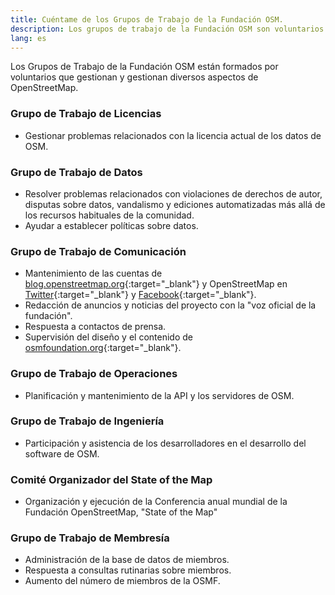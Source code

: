 ```yaml
---
title: Cuéntame de los Grupos de Trabajo de la Fundación OSM.
description: Los grupos de trabajo de la Fundación OSM son voluntarios que gestionan y dirigen diversos aspectos de OpenStreetMap
lang: es
---
```


Los Grupos de Trabajo de la Fundación OSM están formados por voluntarios que gestionan y gestionan diversos aspectos de OpenStreetMap.

### Grupo de Trabajo de Licencias

* Gestionar problemas relacionados con la licencia actual de los datos de OSM.

### Grupo de Trabajo de Datos

* Resolver problemas relacionados con violaciones de derechos de autor, disputas sobre datos, vandalismo y ediciones automatizadas más allá de los recursos habituales de la comunidad.
* Ayudar a establecer políticas sobre datos.

### Grupo de Trabajo de Comunicación

* Mantenimiento de las cuentas de [blog.openstreetmap.org](https://blog.openstreetmap.org){:target="_blank"} y OpenStreetMap en [Twitter](https://twitter.com/openstreetmap){:target="_blank"} y [Facebook](https://www.facebook.com/OpenStreetMap){:target="_blank"}.
* Redacción de anuncios y noticias del proyecto con la "voz oficial de la fundación".
* Respuesta a contactos de prensa.
* Supervisión del diseño y el contenido de [osmfoundation.org](https://wiki.osmfoundation.org){:target="_blank"}.

### Grupo de Trabajo de Operaciones

* Planificación y mantenimiento de la API y los servidores de OSM.

### Grupo de Trabajo de Ingeniería

* Participación y asistencia de los desarrolladores en el desarrollo del software de OSM.

### Comité Organizador del State of the Map

* Organización y ejecución de la Conferencia anual mundial de la Fundación OpenStreetMap, "State of the Map"

<!--
### Grupo de Trabajo de Capítulos Locales
* Responsable de dirigir el proceso de creación de los capítulos locales de la Fundación OSM.
-->

### Grupo de Trabajo de Membresía

* Administración de la base de datos de miembros.
* Respuesta a consultas rutinarias sobre miembros.
* Aumento del número de miembros de la OSMF.
